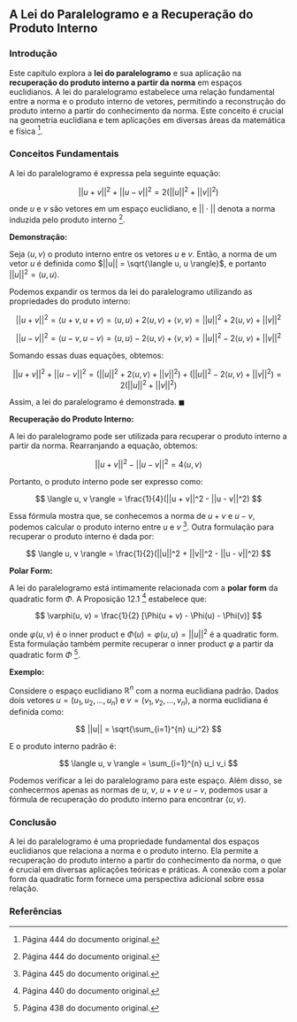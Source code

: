 ## A Lei do Paralelogramo e a Recuperação do Produto Interno

### Introdução
Este capítulo explora a **lei do paralelogramo** e sua aplicação na **recuperação do produto interno a partir da norma** em espaços euclidianos. A lei do paralelogramo estabelece uma relação fundamental entre a norma e o produto interno de vetores, permitindo a reconstrução do produto interno a partir do conhecimento da norma. Este conceito é crucial na geometria euclidiana e tem aplicações em diversas áreas da matemática e física [^444].

### Conceitos Fundamentais

A lei do paralelogramo é expressa pela seguinte equação:

$$ ||u + v||^2 + ||u - v||^2 = 2(||u||^2 + ||v||^2) $$

onde $u$ e $v$ são vetores em um espaço euclidiano, e $||\cdot||$ denota a norma induzida pelo produto interno [^444].

**Demonstração:**

Seja $\langle u, v \rangle$ o produto interno entre os vetores $u$ e $v$. Então, a norma de um vetor $u$ é definida como $||u|| = \sqrt{\langle u, u \rangle}$, e portanto $||u||^2 = \langle u, u \rangle$.

Podemos expandir os termos da lei do paralelogramo utilizando as propriedades do produto interno:

$$ ||u + v||^2 = \langle u + v, u + v \rangle = \langle u, u \rangle + 2\langle u, v \rangle + \langle v, v \rangle = ||u||^2 + 2\langle u, v \rangle + ||v||^2 $$

$$ ||u - v||^2 = \langle u - v, u - v \rangle = \langle u, u \rangle - 2\langle u, v \rangle + \langle v, v \rangle = ||u||^2 - 2\langle u, v \rangle + ||v||^2 $$

Somando essas duas equações, obtemos:

$$ ||u + v||^2 + ||u - v||^2 = (||u||^2 + 2\langle u, v \rangle + ||v||^2) + (||u||^2 - 2\langle u, v \rangle + ||v||^2) = 2(||u||^2 + ||v||^2) $$

Assim, a lei do paralelogramo é demonstrada. $\blacksquare$

**Recuperação do Produto Interno:**

A lei do paralelogramo pode ser utilizada para recuperar o produto interno a partir da norma. Rearranjando a equação, obtemos:

$$ ||u + v||^2 - ||u - v||^2 = 4\langle u, v \rangle $$

Portanto, o produto interno pode ser expresso como:

$$ \langle u, v \rangle = \frac{1}{4}(||u + v||^2 - ||u - v||^2) $$

Essa fórmula mostra que, se conhecemos a norma de $u + v$ e $u - v$, podemos calcular o produto interno entre $u$ e $v$ [^445]. Outra formulação para recuperar o produto interno é dada por:

$$ \langle u, v \rangle = \frac{1}{2}(||u||^2 + ||v||^2 - ||u - v||^2) $$

**Polar Form:**

A lei do paralelogramo está intimamente relacionada com a **polar form** da quadratic form $\Phi$. A Proposição 12.1 [^440] estabelece que:

$$ \varphi(u, v) = \frac{1}{2} [\Phi(u + v) - \Phi(u) - \Phi(v)] $$

onde $\varphi(u, v)$ é o inner product e $\Phi(u) = \varphi(u, u) = ||u||^2$ é a quadratic form. Esta formulação também permite recuperar o inner product $\varphi$ a partir da quadratic form $\Phi$ [^438].

**Exemplo:**

Considere o espaço euclidiano $\mathbb{R}^n$ com a norma euclidiana padrão. Dados dois vetores $u = (u_1, u_2, ..., u_n)$ e $v = (v_1, v_2, ..., v_n)$, a norma euclidiana é definida como:

$$ ||u|| = \sqrt{\sum_{i=1}^{n} u_i^2} $$

E o produto interno padrão é:

$$ \langle u, v \rangle = \sum_{i=1}^{n} u_i v_i $$

Podemos verificar a lei do paralelogramo para este espaço. Além disso, se conhecermos apenas as normas de $u$, $v$, $u+v$ e $u-v$, podemos usar a fórmula de recuperação do produto interno para encontrar $\langle u, v \rangle$.

### Conclusão

A lei do paralelogramo é uma propriedade fundamental dos espaços euclidianos que relaciona a norma e o produto interno. Ela permite a recuperação do produto interno a partir do conhecimento da norma, o que é crucial em diversas aplicações teóricas e práticas. A conexão com a polar form da quadratic form fornece uma perspectiva adicional sobre essa relação.

### Referências
[^444]: Página 444 do documento original.
[^445]: Página 445 do documento original.
[^438]: Página 438 do documento original.
[^440]: Página 440 do documento original.
<!-- END -->